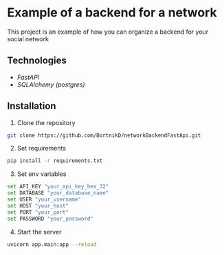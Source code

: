 # Example of a backend for a network
This project is an example of how you can organize a backend for your social network

## Technologies
- _FastAPI_
- _SQLAlchemy (postgres)_


## Installation 
1. Clone the repository
```bash
git clone https://github.com/BortnikD/networkBackendFastApi.git
```

2. Set requirements
```bash
pip install -r requirements.txt
```

3. Set env variables
```bash
set API_KEY "your_api_key_hex_32"
set DATABASE "your_database_name"
set USER "your_username"
set HOST "your_host"
set PORT "your_port"
set PASSWORD "your_password"

```

4. Start the server
```bash
uvicorn app.main:app --reload
```